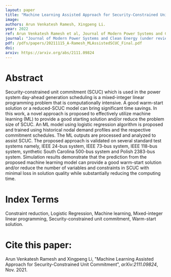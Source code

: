 ```yaml
---
layout: paper
title: "Machine Learning Assisted Approach for Security-Constrained Unit Commitment"
image: 
authors: Arun Venkatesh Ramesh, Xingpeng Li.
year: 2022
ref: Arun Venkatesh Ramesh et al, Journal of Modern Power Systems and Clean Energy (under review), 2022. 
journal: "Journal of Modern Power Systems and Clean Energy (under review)"
pdf: /pdfs/papers/20211115_A-Ramesh_MLAssistedSCUC_Final.pdf
doi: 
arxiv: https://arxiv.org/abs/2111.09824
---
```


# Abstract

Security-constrained unit commitment (SCUC) which 
is used in the power system day-ahead generation scheduling is a mixed-integer linear programming problem that is computationally intensive. A good warm-start solution or a reduced-SCUC model can bring significant time savings. In this work, a novel approach is proposed to effectively utilize machine learning (ML) to provide a good starting solution and/or reduce the problem size of SCUC. An ML model using logistic regression algorithm is proposed and trained using historical nodal demand profiles and the respective commitment schedules. The ML outputs are processed and analyzed to assist SCUC. The proposed approach is validated on several standard test systems namely, IEEE 24-bus system, IEEE 73-bus system, IEEE 118-bus system, synthetic South Carolina 500-bus system and Polish 2383-bus system. Simulation results demonstrate that the prediction from the proposed machine learning model can provide a good warm-start solution and/or reduce the number of variables and constraints in SCUC with minimal loss in solution quality while substantially reducing the computing time.

# Index Terms
Constraint reduction, Logistic Regression, Machine learning, Mixed-integer linear programming, Security-constrained unit commitment, Warm-start solution.

# Cite this paper:
Arun Venkatesh Ramesh and Xingpeng Li, "Machine Learning Assisted Approach for Security-Constrained Unit Commitment", *arXiv:2111.09824*, Nov. 2021.